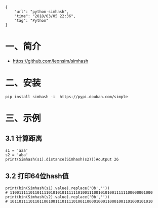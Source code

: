 ```
{
    "url": "python-simhash",
    "time": "2018/03/05 22:36",
    "tag": "Python"
}
```

# 一、简介

- https://github.com/leonsim/simhash

# 二、安装

```
pip install simhash -i  https://pypi.douban.com/simple
```

# 三、示例

## 3.1 计算距离
```
s1 = 'aaa'
s2 = 'aba'
print(Simhash(s1).distance(Simhash(s2)))#output 26
```

## 3.2 打印64位hash值
```
print(bin(Simhash(s1).value).replace('0b',''))
# 110011111011011110101010111111010011100101010011111100000001000
print(bin(Simhash(s2).value).replace('0b',''))
# 101101111011011001001110111101001100001000110001001101000101010
```